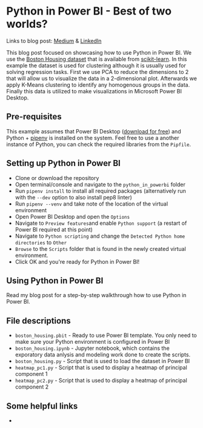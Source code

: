 # Python in Power BI - Best of two worlds?
Links to blog post: [Medium](https://www.medium.com) & [LinkedIn](https://www.linkedin.com)

This blog post focused on showcasing how to use Python in Power BI. We use the [Boston Housing dataset](http://lib.stat.cmu.edu/datasets/boston) that is available from [scikit-learn](https://scikit-learn.org/stable/modules/generated/sklearn.datasets.load_boston.html). In this example the dataset is used for clustering although it is usually used for solving regression tasks. First we use PCA to reduce the dimensions to 2 that will allow us to visualize the data in a 2-dimensional plot. Afterwards we apply K-Means clustering to identify any homogenous groups in the data. Finally this data is utilized to make visualizations in Microsoft Power BI Desktop.

## Pre-requisites
This example assumes that Power BI Desktop ([download for free](https://powerbi.microsoft.com/en-us/downloads/)) and Python + [pipenv](https://docs.pipenv.org) is installed on the system. Feel free to use a another instance of Python, you can check the required libraries from the `Pipfile`. 

## Setting up Python in Power BI
* Clone or download the repository
* Open terminal/console and navigate to the `python_in_powerbi` folder
* Run `pipenv install` to install all required packages (alternatively run with the `--dev` option to also install pep8 linter)
* Run `pipenv --venv` and take note of the location of the virtual environment
* Open Power BI Desktop and open the `Options`
 * Navigate to `Preview features`and enable `Python support` (a restart of Power BI required at this point)
 * Navigate to `Python scripting` and change the `Detected Python home directories` to `Other`
 * `Browse` to the `Scripts` folder that is found in the newly created virtual environment.
 * Click OK and you're ready for Python in Power BI!

 ## Using Python in Power BI
 Read my blog post for a step-by-step walkthrough how to use Python in Power BI.

 ## File descriptions
 * `boston_housing.pbit` - Ready to use Power BI template. You only need to make sure your Python environment is configured in Power BI
 * `boston_housing.ipynb` - Jupyter notebook, which contains the exporatory data anlysis and modeling work done to create the scripts.
 * `boston_housing.py` - Script that is used to load the dataset in Power BI
 * `heatmap_pc1.py` - Script that is used to display a heatmap of principal component 1
 * `heatmap_pc2.py` - Script that is used to display a heatmap of principal component 2

 ## Some helpful links
* 
 